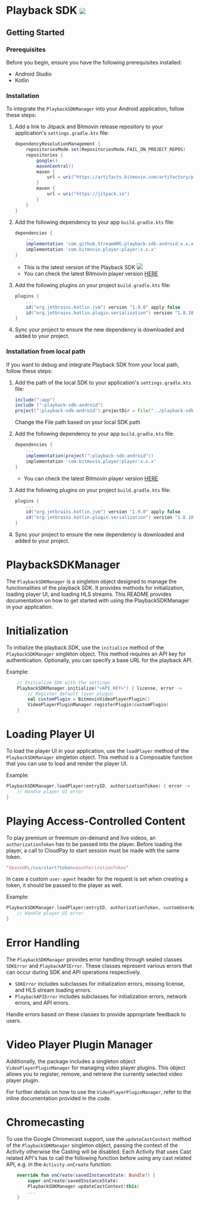 
Playback SDK  [![](https://jitpack.io/v/StreamAMG/playback-sdk-android.svg)](https://jitpack.io/#StreamAMG/playback-sdk-android)
=========

## Getting Started

### Prerequisites

Before you begin, ensure you have the following prerequisites installed:

- Android Studio
- Kotlin

### Installation

To integrate the `PlaybackSDKManager` into your Android application, follow these steps:

1. Add a link to Jitpack and Bitmovin release repository to your application's `settings.gradle.kts` file:

    ```groovy
    dependencyResolutionManagement {
        repositoriesMode.set(RepositoriesMode.FAIL_ON_PROJECT_REPOS)
        repositories {
            google()
            mavenCentral()
            maven {
                url = uri("https://artifacts.bitmovin.com/artifactory/public-releases")
            }
            maven {
                url = uri("https://jitpack.io")
            }
        }
    }
    ```

2. Add the following dependency to your app `build.gradle.kts` file:

    ```groovy
    dependencies {
        ...
        implementation 'com.github.StreamAMG:playback-sdk-android:x.x.x'
        implementation 'com.bitmovin.player:player:x.x.x'
    }
    ```

    - This is the latest version of the Playback SDK [![](https://jitpack.io/v/StreamAMG/playback-sdk-android.svg)](https://jitpack.io/#StreamAMG/playback-sdk-android)
    - You can check the latest Bitmovin player version [HERE](https://developer.bitmovin.com/playback/docs/release-notes-android)

3. Add the following plugins on your project `build.gradle.kts` file:

    ```groovy
    plugins {
        ...
        id("org.jetbrains.kotlin.jvm") version "1.9.0" apply false
        id("org.jetbrains.kotlin.plugin.serialization") version "1.8.10" apply true
    }
    ```

4. Sync your project to ensure the new dependency is downloaded and added to your project.

### Installation from local path

If you want to debug and integrate Playback SDK from your local path, follow these steps:

1. Add the path of the local SDK to your application's `settings.gradle.kts` file:

    ```groovy
    include(":app")
    include (":playback-sdk-android")
    project(":playback-sdk-android").projectDir = File("../playback-sdk-android/playback-sdk-android")
    ```

    Change the File path based on your local SDK path

2. Add the following dependency to your app `build.gradle.kts` file:

    ```groovy
    dependencies {
        ...
        implementation(project(":playback-sdk-android"))
        implementation 'com.bitmovin.player:player:x.x.x'
    }
    ```

    - You can check the latest Bitmovin player version [HERE](https://developer.bitmovin.com/playback/docs/release-notes-android)

3. Add the following plugins on your project `build.gradle.kts` file:

    ```groovy
    plugins {
        ...
        id("org.jetbrains.kotlin.jvm") version "1.9.0" apply false
        id("org.jetbrains.kotlin.plugin.serialization") version "1.8.10" apply true
    }
    ```

4. Sync your project to ensure the new dependency is downloaded and added to your project.
    

# PlaybackSDKManager

The `PlaybackSDKManager` is a singleton object designed to manage the functionalities of the playback SDK. It provides methods for initialization, loading player UI, and loading HLS streams. This README provides documentation on how to get started with using the PlaybackSDKManager in your application.

# Initialization

To initialize the playback SDK, use the `initialize` method of the `PlaybackSDKManager` singleton object. This method requires an API key for authentication. Optionally, you can specify a base URL for the playback API.

Example:

```kotlin
    // Initialize SDK with the settings
    PlaybackSDKManager.initialize("<API_KEY>") { license, error ->
        // Register default layer plugin 
        val customPlugin = BitmovinVideoPlayerPlugin()
        VideoPlayerPluginManager.registerPlugin(customPlugin)
    }
```


# Loading Player UI

To load the player UI in your application, use the `loadPlayer` method of the `PlaybackSDKManager` singleton object. This method is a Composable function that you can use to load and render the player UI.

Example:

```kotlin
PlaybackSDKManager.loadPlayer(entryID, authorizationToken) { error -> 
    // Handle player UI error 
} 
```

# Playing Access-Controlled Content
To play premium or freemium on-demand and live videos, an `authorizationToken` has to be passed into the player. 
Before loading the player, a call to CloudPay to start session must be made with the same token.
```kotlin
"$baseURL/sso/start?token=$authorizationToken"
```
In case a custom `user-agent` header for the request is set when creating a token, it should be passed to the player as well.  

Example:

```kotlin
PlaybackSDKManager.loadPlayer(entryID, authorizationToken, customUserAgent) { error -> 
    // Handle player UI error 
} 
```
# Error Handling

The `PlaybackSDKManager` provides error handling through sealed classes `SDKError` and `PlaybackAPIError`. These classes represent various errors that can occur during SDK and API operations respectively.

- `SDKError` includes subclasses for initialization errors, missing license, and HLS stream loading errors.
- `PlaybackAPIError` includes subclasses for initialization errors, network errors, and API errors.

Handle errors based on these classes to provide appropriate feedback to users.

# Video Player Plugin Manager

Additionally, the package includes a singleton object `VideoPlayerPluginManager` for managing video player plugins. This object allows you to register, remove, and retrieve the currently selected video player plugin.

For further details on how to use the `VideoPlayerPluginManager`, refer to the inline documentation provided in the code.

# Chromecasting

To use the Google Chromecast support, use the `updateCastContext` method of the `PlaybackSDKManager` singleton object, passing the context of the Activity otherwise the Casting will be disabled. Each Activity that uses Cast related API's has to call the following function before using any cast related API, e.g. in the `Activity.onCreate` function:

```kotlin
    override fun onCreate(savedInstanceState: Bundle?) {
        super.onCreate(savedInstanceState)
        PlaybackSDKManager.updateCastContext(this)
        ...
    }
```
